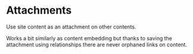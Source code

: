 Attachments
===========

 Use site content as an attachment on other contents.

 Works a bit similarly as content embedding but thanks to saving the
 attachment using relationships there are never orphaned links on content.
